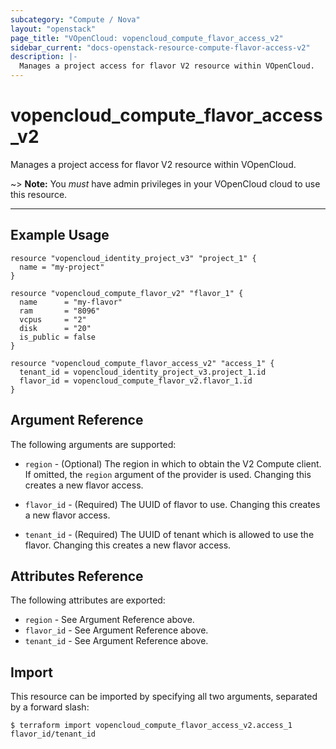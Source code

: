 ```yaml
---
subcategory: "Compute / Nova"
layout: "openstack"
page_title: "VOpenCloud: vopencloud_compute_flavor_access_v2"
sidebar_current: "docs-openstack-resource-compute-flavor-access-v2"
description: |-
  Manages a project access for flavor V2 resource within VOpenCloud.
---
```


# vopencloud\_compute\_flavor\_access\_v2

Manages a project access for flavor V2 resource within VOpenCloud.

~> **Note:** You _must_ have admin privileges in your VOpenCloud cloud to use
this resource.

---

## Example Usage

```hcl
resource "vopencloud_identity_project_v3" "project_1" {
  name = "my-project"
}

resource "vopencloud_compute_flavor_v2" "flavor_1" {
  name      = "my-flavor"
  ram       = "8096"
  vcpus     = "2"
  disk      = "20"
  is_public = false
}

resource "vopencloud_compute_flavor_access_v2" "access_1" {
  tenant_id = vopencloud_identity_project_v3.project_1.id
  flavor_id = vopencloud_compute_flavor_v2.flavor_1.id
}
```

## Argument Reference

The following arguments are supported:

* `region` - (Optional) The region in which to obtain the V2 Compute client.
    If omitted, the `region` argument of the provider is used.
    Changing this creates a new flavor access.

* `flavor_id` - (Required) The UUID of flavor to use. Changing this creates a new flavor access.

* `tenant_id` - (Required) The UUID of tenant which is allowed to use the flavor.
    Changing this creates a new flavor access.

## Attributes Reference

The following attributes are exported:

* `region` - See Argument Reference above.
* `flavor_id` - See Argument Reference above.
* `tenant_id` - See Argument Reference above.

## Import

This resource can be imported by specifying all two arguments, separated
by a forward slash:

```
$ terraform import vopencloud_compute_flavor_access_v2.access_1 flavor_id/tenant_id
```
